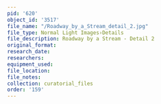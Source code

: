 ```yaml
---
pid: '620'
object_id: '3517'
file_name: "/Roadway_by_a_Stream_detail_2.jpg"
file_type: Normal Light Images›Details
file_description: Roadway by a Stream - Detail 2
original_format:
research_date:
researchers:
equipment_used:
file_location:
file_notes:
collection: curatorial_files
order: '159'
---
```

